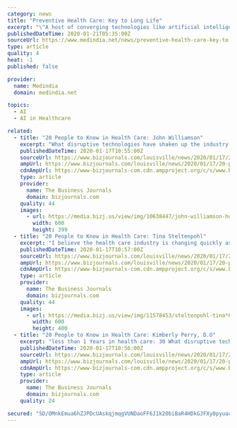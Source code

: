 ```yaml
---
category: news
title: "Preventive Health Care: Key to Long Life"
excerpt: "\"A host of converging technologies like artificial intelligence, Robotics, Virtual Reality, Digital Biology, sensors, will clash into 3D printing, blockchain, quantum computing, and global gigabyte networks in the near future and it will completely change the dynamics of the healthcare industry and how it will be delivered,\" said Preeti ..."
publishedDateTime: 2020-01-21T05:35:00Z
sourceUrl: https://www.medindia.net/news/preventive-health-care-key-to-long-life-192639-1.htm
type: article
quality: 4
heat: -1
published: false

provider:
  name: Medindia
  domain: medindia.net

topics:
  - AI
  - AI in Healthcare

related:
  - title: "20 People to Know in Health Care: John Williamson"
    excerpt: "What disruptive technologies have shaken up the industry in the past five years? Artificial intelligence (AI) and robotic process automation are making their way out of the research labs and into the software being used across the health care industry on a daily basis."
    publishedDateTime: 2020-01-17T10:55:00Z
    sourceUrl: https://www.bizjournals.com/louisville/news/2020/01/17/20-people-to-know-in-health-care-john-williamson.html
    ampUrl: https://www.bizjournals.com/louisville/news/2020/01/17/20-people-to-know-in-health-care-john-williamson.amp.html
    cdnAmpUrl: https://www-bizjournals-com.cdn.ampproject.org/c/s/www.bizjournals.com/louisville/news/2020/01/17/20-people-to-know-in-health-care-john-williamson.amp.html
    type: article
    provider:
      name: The Business Journals
      domain: bizjournals.com
    quality: 44
    images:
      - url: https://media.bizj.us/view/img/10638447/john-williamson-headshot*600xx1878-1251-0-0.jpg
        width: 600
        height: 399
  - title: "20 People to Know in Health Care: Tina Steltenpohl"
    excerpt: "I believe the health care industry is changing quickly as we learn to incorporate the use of artificial intelligence and other technologies to better serve our patient populations. We are already seeing movement to more outpatient procedures and treatments ..."
    publishedDateTime: 2020-01-17T10:57:00Z
    sourceUrl: https://www.bizjournals.com/louisville/news/2020/01/17/20-people-to-know-in-health-care-tina-steltenpohl.html
    ampUrl: https://www.bizjournals.com/louisville/news/2020/01/17/20-people-to-know-in-health-care-tina-steltenpohl.amp.html
    cdnAmpUrl: https://www-bizjournals-com.cdn.ampproject.org/c/s/www.bizjournals.com/louisville/news/2020/01/17/20-people-to-know-in-health-care-tina-steltenpohl.amp.html
    type: article
    provider:
      name: The Business Journals
      domain: bizjournals.com
    quality: 44
    images:
      - url: https://media.bizj.us/view/img/11578453/steltenpohl-tina*600xx4896-3264-16-0.jpg
        width: 600
        height: 400
  - title: "20 People to Know in Health Care: Kimberly Perry, D.O"
    excerpt: "less than 1 Years in health care: 30 What disruptive technologies have shaken up the industry in the past five years? Artificial intelligence has already provide improved, patient-centric, clinical decisions and medical solutions while decreasing costs. The future is expanding to more precise clinical decision and surveillance, population ..."
    publishedDateTime: 2020-01-17T10:56:00Z
    sourceUrl: https://www.bizjournals.com/louisville/news/2020/01/17/20-people-to-know-in-health-care-kimberly-perry-d.html
    ampUrl: https://www.bizjournals.com/louisville/news/2020/01/17/20-people-to-know-in-health-care-kimberly-perry-d.amp.html
    cdnAmpUrl: https://www-bizjournals-com.cdn.ampproject.org/c/s/www.bizjournals.com/louisville/news/2020/01/17/20-people-to-know-in-health-care-kimberly-perry-d.amp.html
    type: article
    provider:
      name: The Business Journals
      domain: bizjournals.com
    quality: 24

secured: "SD/OMnkEmua6hZJPDcUAskqjmqgVUNDaoFF6J1k2ObiBaR4HDkGJFXy0pyuacizHeBM2CYPLpXtnlvcBm+XpZA+ad9YoLw725xZ5BbkDusNJIiNrbFTSDLosIeCBHEHe8HdQEXzY43D7Thd6wOTlexDuNOet90k+g9RVWgCbaVWHSTqjI2793lZ5ooHbsUWimfPLlEwiE7W1U+Apw8ce8XVnzFrXTYhz6qa0Iip9ARxPYAvggFpOZb7Fod4pdlvoxWIbA9Xadvt05RuYPt7X7guEDPuqTKNhLyTKO1GXCYmLnQCvD0E8pTY2ANk6HhwxaT+cKvSCG4/2Sk8AzZQur3GUpZvIXAxszAGdDSlntCG0TSXwEifCTpYPzyWGV/EY/nuICxnztGgN0hXP6NPCWUnBLD5dZ1sQeiAzi/5izThWc6e85gh8Iw6nTyDTGO7K59N2YtN5tLCgVquY7mbI7Q==;5hd0Q5IMfNu5bSecGDo8YA=="
---
```


